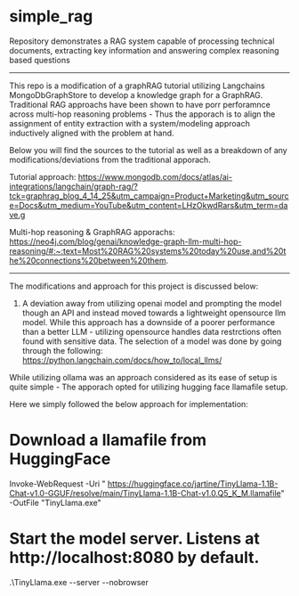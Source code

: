 # simple_rag
Repository demonstrates a RAG system capable of processing technical documents, extracting key information and answering complex reasoning based questions 


---------------------------------------------------------------------------------------------------------------------------------------------------------------

This repo is a modification of a graphRAG tutorial utilizing Langchains MongoDbGraphStore to develop a knowledge graph for a GraphRAG.
Traditional RAG approachs have been shown to have porr perforamnce across multi-hop reasoning problems - Thus the apporach is to align the assignment
of entity extraction with a system/modeling approach inductively aligned with the problem at hand.


Below you will find the sources to the tutorial as well as a breakdown of any modifications/deviations from the traditional apporach.


Tutorial approach: https://www.mongodb.com/docs/atlas/ai-integrations/langchain/graph-rag/?tck=graphrag_blog_4_14_25&utm_campaign=Product+Marketing&utm_source=Docs&utm_medium=YouTube&utm_content=LHzOkwdRars&utm_term=dave.g

Multi-hop reasoning & GraphRAG apporachs: https://neo4j.com/blog/genai/knowledge-graph-llm-multi-hop-reasoning/#:~:text=Most%20RAG%20systems%20today%20use,and%20the%20connections%20between%20them.


---------------------------------------------------------------------------------------------------------------------------------------------------------------

The modifications and approach for this project is discussed below:

1. A deviation away from utilizing openai model and prompting the model though an API and instead moved towards a lightweight opensource llm model. While this approach has a downside of a poorer performance than a better LLM - utilizing opensource handles data restrctions often found with sensitive data. The selection of a model was done by going through the following: https://python.langchain.com/docs/how_to/local_llms/

While utilizing ollama was an approach considered as its ease of setup is quite simple - The apporach opted for utilizing hugging face llamafile setup.

Here we simply followed the below approach for implementation:

# Download a llamafile from HuggingFace
Invoke-WebRequest -Uri " https://huggingface.co/jartine/TinyLlama-1.1B-Chat-v1.0-GGUF/resolve/main/TinyLlama-1.1B-Chat-v1.0.Q5_K_M.llamafile" -OutFile "TinyLlama.exe" 

# Start the model server. Listens at http://localhost:8080 by default.
.\TinyLlama.exe --server --nobrowser